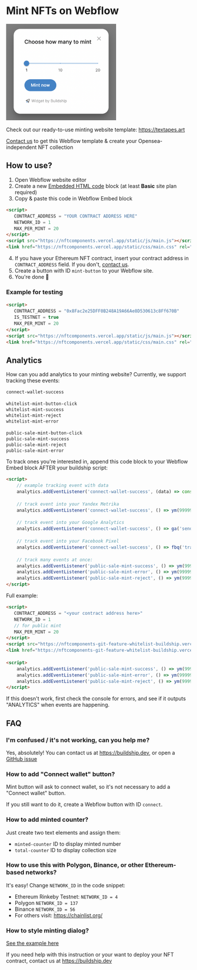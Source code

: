 # Mint NFTs on Webflow

<img src="../public/images/screenshot.png" width="300" />

Check out our ready-to-use minting website template: https://textapes.art

[Contact us](https://buildship.dev) to get this Webflow template & create your Opensea-independent NFT collection

## How to use?
1. Open Webflow website editor
2. Create a new [Embedded HTML code](https://university.webflow.com/lesson/custom-code-embed) block (at least **Basic** site plan required)
3. Copy & paste this code in Webflow Embed block
```html
<script>
   CONTRACT_ADDRESS = "YOUR CONTRACT ADDRESS HERE"
   NETWORK_ID = 1
   MAX_PER_MINT = 20
</script>
<script src="https://nftcomponents.vercel.app/static/js/main.js"></script>
<link href="https://nftcomponents.vercel.app/static/css/main.css" rel="stylesheet">
```
4. If you have your Ethereum NFT contract, insert your contract address in `CONTRACT_ADDRESS` field. If you don't, [contact us](https://buildship.dev).
5. Create a button with ID `mint-button` to your Webflow site.
6. You're done 🎉


### Example for testing
```html
<script>
   CONTRACT_ADDRESS = "0x8Fac2e25DFF0B248A19A66Ae8D530613c8Ff670B"
   IS_TESTNET = true
   MAX_PER_MINT = 20
</script>
<script src="https://nftcomponents.vercel.app/static/js/main.js"></script>
<link href="https://nftcomponents.vercel.app/static/css/main.css" rel="stylesheet">
```

## Analytics

How can you add analytics to your minting website? Currently, we support tracking these events:

```
connect-wallet-success

whitelist-mint-button-click
whitelist-mint-success
whitelist-mint-reject
whitelist-mint-error

public-sale-mint-button-click
public-sale-mint-success
public-sale-mint-reject
public-sale-mint-error
```

To track ones you're interested in, append this code block to your Webflow Embed block AFTER your buildship script:

```html
<script>
    // example tracking event with data
    analytics.addEventListener('connect-wallet-success', (data) => console.log('connect-wallet-success', data));

    // track event into your Yandex Metrika
    analytics.addEventListener('connect-wallet-success', () => ym(99999, 'reachGoal', 'WalletConnected'));

    // track event into your Google Analytics
    analytics.addEventListener('connect-wallet-success', () => ga('send', 'event', 'WalletConnected'));

    // track event into your Facebook Pixel
    analytics.addEventListener('connect-wallet-success', () => fbq('track', 'WalletConnected'));

    // track many events at once:
    analytics.addEventListener('public-sale-mint-success', () => ym(99999, 'reachGoal', 'MintSuccess'));
    analytics.addEventListener('public-sale-mint-error', () => ym(99999, 'reachGoal', 'MintError'));
    analytics.addEventListener('public-sale-mint-reject', () => ym(99999, 'reachGoal', 'MintReject'));
</script>
```

Full example:

```html
<script>
   CONTRACT_ADDRESS = "<your contract address here>"
   NETWORK_ID = 1
   // for public mint
   MAX_PER_MINT = 20
</script>
<script src="https://nftcomponents-git-feature-whitelist-buildship.vercel.app/static/js/main.js"></script>
<link href="https://nftcomponents-git-feature-whitelist-buildship.vercel.app/static/css/main.css" rel="stylesheet">

<script>
    analytics.addEventListener('public-sale-mint-success', () => ym(99999, 'reachGoal', 'MintSuccess'));
    analytics.addEventListener('public-sale-mint-error', () => ym(99999, 'reachGoal', 'MintError'));
    analytics.addEventListener('public-sale-mint-reject', () => ym(99999, 'reachGoal', 'MintReject'));
</script>
```

If this doesn't work, first check the console for errors, and see if it outputs "ANALYTICS" when events are happening.

## FAQ

### I'm confused / it's not working, can you help me?
Yes, absolutely! You can contact us at https://buildship.dev, or open a [GitHub issue](https://github.com/buildship-dev/webflow-nft-components/issues/new)

### How to add "Connect wallet" button?
Mint button will ask to connect wallet, so it's not necessary to add a "Connect wallet" button.

If you still want to do it, create a Webflow button with ID `connect`.

### How to add minted counter?
Just create two text elements and assign them:
- `minted-counter` ID to display minted number
- `total-counter` ID to display collection size

### How to use this with Polygon, Binance, or other Ethereum-based networks?
It's easy! Change `NETWORK_ID` in the code snippet:

- Ethereum Rinkeby Testnet: `NETWORK_ID = 4`
- Polygon `NETWORK_ID = 137`
- Binance `NETWORK_ID = 56`
- For others visit: https://chainlist.org/

### How to style minting dialog?
[See the example here](https://github.com/buildship-dev/webflow-nft-components/wiki/Mint-button-widget#how-to-style-minting-dialog)


If you need help with this instruction or your want to deploy your NFT contract, contact us at https://buildship.dev
